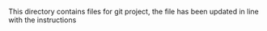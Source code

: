 This directory contains files for git project, the file has been updated in line with the instructions
